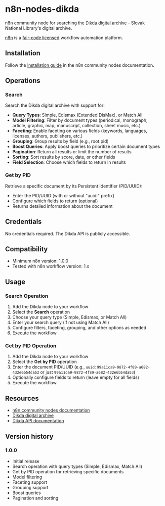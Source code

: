 # n8n-nodes-dikda

n8n community node for searching the [Dikda digital archive](https://dikda.snk.sk) - Slovak National Library's digital archive.

[n8n](https://n8n.io/) is a [fair-code licensed](https://docs.n8n.io/sustainable-use-license/) workflow automation platform.

## Installation

Follow the [installation guide](https://docs.n8n.io/integrations/community-nodes/installation/) in the n8n community nodes documentation.

## Operations

### Search

Search the Dikda digital archive with support for:
- **Query Types**: Simple, Edismax (Extended DisMax), or Match All
- **Model Filtering**: Filter by document types (periodical, monograph, article, graphic, map, manuscript, collection, sheet music, etc.)
- **Faceting**: Enable faceting on various fields (keywords, languages, licenses, authors, publishers, etc.)
- **Grouping**: Group results by field (e.g., root.pid)
- **Boost Queries**: Apply boost queries to prioritize certain document types
- **Pagination**: Return all results or limit the number of results
- **Sorting**: Sort results by score, date, or other fields
- **Field Selection**: Choose which fields to return in results

### Get by PID

Retrieve a specific document by its Persistent Identifier (PID/UUID):
- Enter the PID/UUID (with or without "uuid:" prefix)
- Configure which fields to return (optional)
- Returns detailed information about the document

## Credentials

No credentials required. The Dikda API is publicly accessible.

## Compatibility

- Minimum n8n version: 1.0.0
- Tested with n8n workflow version: 1.x

## Usage

### Search Operation

1. Add the Dikda node to your workflow
2. Select the **Search** operation
3. Choose your query type (Simple, Edismax, or Match All)
4. Enter your search query (if not using Match All)
5. Configure filters, faceting, grouping, and other options as needed
6. Execute the workflow

### Get by PID Operation

1. Add the Dikda node to your workflow
2. Select the **Get by PID** operation
3. Enter the document PID/UUID (e.g., `uuid:99a11ca9-9872-4f89-a682-432e6b54da53` or just `99a11ca9-9872-4f89-a682-432e6b54da53`)
4. Optionally configure fields to return (leave empty for all fields)
5. Execute the workflow

## Resources

* [n8n community nodes documentation](https://docs.n8n.io/integrations/#community-nodes)
* [Dikda digital archive](https://dikda.snk.sk)
* [Dikda API documentation](https://dikda.snk.sk/search/api/client/v7.0/)

## Version history

### 1.0.0
- Initial release
- Search operation with query types (Simple, Edismax, Match All)
- Get by PID operation for retrieving specific documents
- Model filtering
- Faceting support
- Grouping support
- Boost queries
- Pagination and sorting
